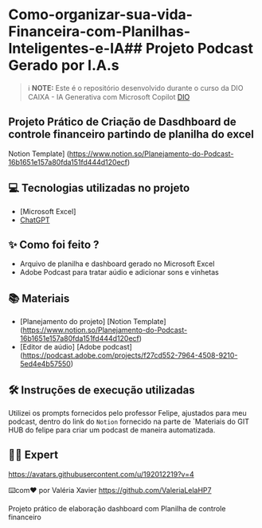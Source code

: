 # Como-organizar-sua-vida-Financeira-com-Planilhas-Inteligentes-e-IA## Projeto Podcast Gerado por I.A.s

 > ℹ️ **NOTE:** Este é o repositório desenvolvido durante o curso da DIO CAIXA - IA Generativa com Microsoft Copilot [DIO](https://dio.me)

## Projeto Prático de Criação de Dasdhboard de controle financeiro partindo de planilha do excel

Notion Template] (https://www.notion.so/Planejamento-do-Podcast-16b1651e157a80fda151fd444d120ecf)

## 💻 Tecnologias utilizadas no projeto

- [Microsoft Excel] 
- [ChatGPT](https://chat.openai.com/) 

## ✨ Como foi feito ?

- Arquivo de planilha e dashboard gerado no Microsoft Excel
- Adobe Podcast para tratar aúdio e adicionar sons e vinhetas

## 📚 Materiais

- [Planejamento do projeto] [Notion Template] (https://www.notion.so/Planejamento-do-Podcast-16b1651e157a80fda151fd444d120ecf)
- [Editor de aúdio] [Adobe podcast] (https://podcast.adobe.com/projects/f27cd552-7964-4508-9210-5ed4e4b57550)

## 🛠️ Instruções de execução utilizadas

Utilizei os prompts fornecidos pelo professor Felipe, ajustados para meu podcast, dentro do link do `Notion` fornecido na parte de `Materiais do GIT HUB do felipe para criar um podcast de maneira automatizada.

## 👨‍💻 Expert

https://avatars.githubusercontent.com/u/192012219?v=4

⌨️com❤️ por Valéria Xavier
https://github.com/ValeriaLelaHP7

Projeto prático de elaboração dashboard com  Planilha de controle financeiro
